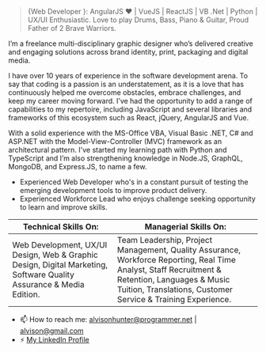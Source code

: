 > {Web Developer }: AngularJS ♥ | VueJS | ReactJS | VB .Net | Python | UX/UI Enthusiastic. Love to play Drums, Bass, Piano & Guitar, Proud Father of 2 Brave Warriors.

I’m a freelance multi-disciplinary graphic designer who’s delivered creative and engaging solutions across brand identity, print, packaging and digital media.

I have over 10 years of experience in the software development arena. To say that coding is a passion is an understatement, as it is a love that has continuously helped me overcome obstacles, embrace challenges, and keep my career moving forward. I’ve had the opportunity to add a range of capabilities to my repertoire, including JavaScript and several libraries and frameworks of this ecosystem such as React, jQuery, AngularJS and Vue.

With a solid experience with the MS-Office VBA, Visual Basic .NET, C# and ASP.NET with the Model-View-Controller (MVC) framework as an architectural pattern. I've started my learning path with Python and TypeScript and I’m also strengthening knowledge in Node.JS, GraphQL, MongoDB, and Express.JS, to name a few.

- Experienced Web Developer who's in a constant pursuit of testing the emerging development tools to improve product delivery.
- Experienced Workforce Lead who enjoys challenge seeking opportunity to learn and improve skills.

|**Technical Skills On:**              |**Managerial Skills On:**      |
|--------------------------------------|-------------------------------|
|Web Development, UX/UI Design, Web & Graphic Design, Digital Marketing, Software Quality Assurance & Media Edition.|Team Leadership, Project Management, Quality Assurance, Workforce Reporting, Real Time Analyst, Staff Recruitment & Retention, Languages & Music Tuition, Translations, Customer Service & Training Experience.|

- 📫 How to reach me: alvisonhunter@programmer.net | alvison@gmail.com
- ⚡ [My LinkedIn Profile](https://www.linkedin.com/in/alvison-hunter-01512773/) 

<!--
**AlvisonHunterArnuero/AlvisonHunterArnuero** is a ✨ _special_ ✨ repository because its `README.md` (this file) appears on your GitHub profile.

Here are some ideas to get you started:

- 🔭 I’m currently working on ...
- 🌱 I’m currently learning ...
- 👯 I’m looking to collaborate on ...
- 🤔 I’m looking for help with ...
- 💬 Ask me about ...
- 📫 How to reach me: ...
- 😄 Pronouns: ...
- ⚡ Fun fact: ...
-->
